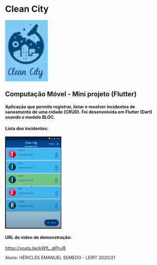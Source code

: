 # Clean City

<p>
  <img src="app_icon.png" height="200" style="vertical-align: middle">
</p>

## Computação Móvel - Mini projeto (Flutter)
#### Aplicação que permite registrar, listar e resolver incidentes de saneamento de uma cidade (CRUD). Foi desenvolvida em Flutter (Dart) usando o modelo BLOC.
#### Lista dos incidentes:

<p>
  <img src="listView.png" height="300" style="vertical-align: middle">
</p>

#### URL do video de demonstração:
https://youtu.be/kWfL_glPnJ8

Aluno: HÉRICLES EMANUEL SEMEDO - LEIRT 2020/21
